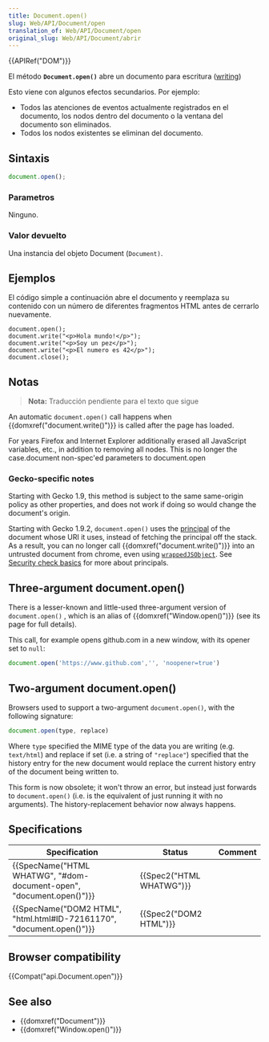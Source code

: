```yaml
---
title: Document.open()
slug: Web/API/Document/open
translation_of: Web/API/Document/open
original_slug: Web/API/Document/abrir
---
```

{{APIRef("DOM")}}

El método **`Document.open()`** abre un documento para escritura ([writing](/es/docs/Web/API/Document/write "en/DOM/document.write"))

Esto viene con algunos efectos secundarios. Por ejemplo:

- Todos las atenciones de eventos actualmente registrados en el documento, los nodos dentro del documento o la ventana del documento son eliminados.
- Todos los nodos existentes se eliminan del documento.

## Sintaxis

```js
document.open();
```

### Parametros

Ninguno.

### Valor devuelto

Una instancia del objeto Document (`Document)`.

## Ejemplos

El código simple a continuación abre el documento y reemplaza su contenido con un número de diferentes fragmentos HTML antes de cerrarlo nuevamente.

```
document.open();
document.write("<p>Hola mundo!</p>");
document.write("<p>Soy un pez</p>");
document.write("<p>El numero es 42</p>");
document.close();
```

## Notas

> **Nota:** Traducción pendiente para el texto que sigue

An automatic `document.open()` call happens when {{domxref("document.write()")}} is called after the page has loaded.

For years Firefox and Internet Explorer additionally erased all JavaScript variables, etc., in addition to removing all nodes. This is no longer the case.document non-spec'ed parameters to document.open

### Gecko-specific notes

Starting with Gecko 1.9, this method is subject to the same same-origin policy as other properties, and does not work if doing so would change the document's origin.

Starting with Gecko 1.9.2, `document.open()` uses the [principal](/docs/Security_check_basics) of the document whose URI it uses, instead of fetching the principal off the stack. As a result, you can no longer call {{domxref("document.write()")}} into an untrusted document from chrome, even using [`wrappedJSObject`](/en/wrappedJSObject). See [Security check basics](/en/Security_check_basics "en/Security check basics") for more about principals.

## Three-argument document.open()

There is a lesser-known and little-used three-argument version of `document.open()` , which is an alias of {{domxref("Window.open()")}} (see its page for full details).

This call, for example opens github.com in a new window, with its opener set to `null`:

```js
document.open('https://www.github.com','', 'noopener=true')
```

## Two-argument document.open()

Browsers used to support a two-argument `document.open()`, with the following signature:

```js
document.open(type, replace)
```

Where `type` specified the MIME type of the data you are writing (e.g. `text/html`) and replace if set (i.e. a string of `"replace"`) specified that the history entry for the new document would replace the current history entry of the document being written to.

This form is now obsolete; it won't throw an error, but instead just forwards to `document.open()` (i.e. is the equivalent of just running it with no arguments). The history-replacement behavior now always happens.

## Specifications

| Specification                                                                                | Status                           | Comment |
| -------------------------------------------------------------------------------------------- | -------------------------------- | ------- |
| {{SpecName("HTML WHATWG", "#dom-document-open", "document.open()")}} | {{Spec2("HTML WHATWG")}} |         |
| {{SpecName("DOM2 HTML", "html.html#ID-72161170", "document.open()")}} | {{Spec2("DOM2 HTML")}}     |         |

## Browser compatibility

{{Compat("api.Document.open")}}

## See also

- {{domxref("Document")}}
- {{domxref("Window.open()")}}
